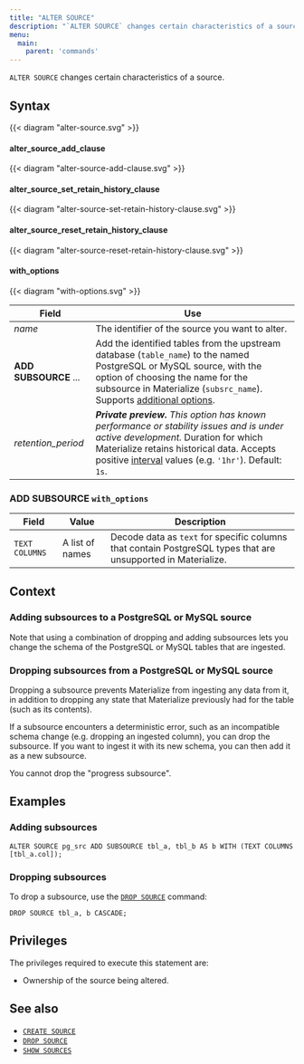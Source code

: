```yaml
---
title: "ALTER SOURCE"
description: "`ALTER SOURCE` changes certain characteristics of a source."
menu:
  main:
    parent: 'commands'
---
```


`ALTER SOURCE` changes certain characteristics of a source.

## Syntax

{{< diagram "alter-source.svg" >}}

#### alter_source_add_clause

{{< diagram "alter-source-add-clause.svg" >}}

#### alter_source_set_retain_history_clause

{{< diagram "alter-source-set-retain-history-clause.svg" >}}

#### alter_source_reset_retain_history_clause

{{< diagram "alter-source-reset-retain-history-clause.svg" >}}

#### with_options

{{< diagram "with-options.svg" >}}

Field   | Use
--------|-----
_name_  | The identifier of the source you want to alter.
**ADD SUBSOURCE** ... | Add the identified tables from the upstream database (`table_name`) to the named PostgreSQL or MySQL source, with the option of choosing the name for the subsource in Materialize (`subsrc_name`). Supports [additional options](#add-subsource-with_options).
_retention_period_ | ***Private preview.** This option has known performance or stability issues and is under active development.* Duration for which Materialize retains historical data. Accepts positive [interval](/sql/types/interval/) values (e.g. `'1hr'`). Default: `1s`.

### **ADD SUBSOURCE** `with_options`

Field                                | Value           | Description
-------------------------------------|-----------------|-------------------------------------
`TEXT COLUMNS`                       | A list of names | Decode data as `text` for specific columns that contain PostgreSQL types that are unsupported in Materialize.

## Context

### Adding subsources to a PostgreSQL or MySQL source

Note that using a combination of dropping and adding subsources lets you change
the schema of the PostgreSQL or MySQL tables that are ingested.

### Dropping subsources from a PostgreSQL or MySQL source

Dropping a subsource prevents Materialize from ingesting any data from it, in
addition to dropping any state that Materialize previously had for the table
(such as its contents).

If a subsource encounters a deterministic error, such as an incompatible schema
change (e.g. dropping an ingested column), you can drop the subsource. If you
want to ingest it with its new schema, you can then add it as a new subsource.

You cannot drop the "progress subsource".

## Examples

### Adding subsources

```mzsql
ALTER SOURCE pg_src ADD SUBSOURCE tbl_a, tbl_b AS b WITH (TEXT COLUMNS [tbl_a.col]);
```

### Dropping subsources

To drop a subsource, use the [`DROP SOURCE`](/sql/drop-source/) command:

```mzsql
DROP SOURCE tbl_a, b CASCADE;
```

## Privileges

The privileges required to execute this statement are:

- Ownership of the source being altered.

## See also

- [`CREATE SOURCE`](/sql/create-source/)
- [`DROP SOURCE`](/sql/drop-source/)
- [`SHOW SOURCES`](/sql/show-sources)
